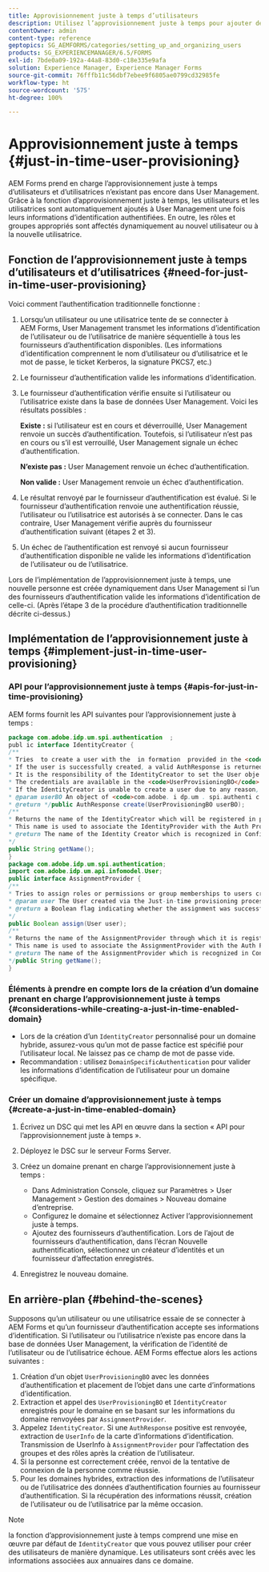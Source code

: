 ```yaml
---
title: Approvisionnement juste à temps d’utilisateurs
description: Utilisez l’approvisionnement juste à temps pour ajouter des utilisateurs et des utilisatrices à User Management après l’authentification réussie et pour affecter de manière dynamique les rôles et les groupes appropriés au nouvel utilisateur ou à la nouvelle utilisatrice.
contentOwner: admin
content-type: reference
geptopics: SG_AEMFORMS/categories/setting_up_and_organizing_users
products: SG_EXPERIENCEMANAGER/6.5/FORMS
exl-id: 7bde0a09-192a-44a8-83d0-c18e335e9afa
solution: Experience Manager, Experience Manager Forms
source-git-commit: 76fffb11c56dbf7ebee9f6805ae0799cd32985fe
workflow-type: ht
source-wordcount: '575'
ht-degree: 100%

---
```


# Approvisionnement juste à temps {#just-in-time-user-provisioning}

AEM Forms prend en charge l’approvisionnement juste à temps d’utilisateurs et d’utilisatrices n’existant pas encore dans User Management. Grâce à la fonction d’approvisionnement juste à temps, les utilisateurs et les utilisatrices sont automatiquement ajoutés à User Management une fois leurs informations d’identification authentifiées. En outre, les rôles et groupes appropriés sont affectés dynamiquement au nouvel utilisateur ou à la nouvelle utilisatrice.

## Fonction de l’approvisionnement juste à temps d’utilisateurs et d’utilisatrices {#need-for-just-in-time-user-provisioning}

Voici comment l’authentification traditionnelle fonctionne :

1. Lorsqu’un utilisateur ou une utilisatrice tente de se connecter à AEM Forms, User Management transmet les informations d’identification de l’utilisateur ou de l’utilisatrice de manière séquentielle à tous les fournisseurs d’authentification disponibles. (Les informations d’identification comprennent le nom d’utilisateur ou d’utilisatrice et le mot de passe, le ticket Kerberos, la signature PKCS7, etc.)
1. Le fournisseur d’authentification valide les informations d’identification.
1. Le fournisseur d’authentification vérifie ensuite si l’utilisateur ou l’utilisatrice existe dans la base de données User Management. Voici les résultats possibles :

   **Existe :** si l’utilisateur est en cours et déverrouillé, User Management renvoie un succès d’authentification. Toutefois, si l’utilisateur n’est pas en cours ou s’il est verrouillé, User Management signale un échec d’authentification.

   **N’existe pas :** User Management renvoie un échec d’authentification.

   **Non valide :** User Management renvoie un échec d’authentification.

1. Le résultat renvoyé par le fournisseur d’authentification est évalué. Si le fournisseur d’authentification renvoie une authentification réussie, l’utilisateur ou l’utilisatrice est autorisés à se connecter. Dans le cas contraire, User Management vérifie auprès du fournisseur d’authentification suivant (étapes 2 et 3).
1. Un échec de l’authentification est renvoyé si aucun fournisseur d’authentification disponible ne valide les informations d’identification de l’utilisateur ou de l’utilisatrice.

Lors de l’implémentation de l’approvisionnement juste à temps, une nouvelle personne est créée dynamiquement dans User Management si l’un des fournisseurs d’authentification valide les informations d’identification de celle-ci. (Après l’étape 3 de la procédure d’authentification traditionnelle décrite ci-dessus.)

## Implémentation de l’approvisionnement juste à temps {#implement-just-in-time-user-provisioning}

### API pour l’approvisionnement juste à temps {#apis-for-just-in-time-provisioning}

AEM forms fournit les API suivantes pour l’approvisionnement juste à temps :

```java
package com.adobe.idp.um.spi.authentication  ;
publ ic interface IdentityCreator {
/**
* Tries  to create a user with the  in formation  provided in the <code>UserProvisioningBO</code> object.
* If the user is successfully created, a valid AuthResponse is returned along with the information using which the user was created.
* It is the responsibility of the IdentityCreator to set the User obje ct  in the cre dential map with th e  ke y  <code>UMA u thenticationUtil.authenticatedUserKey</code>
* The credentials are available in the <code>UserProvisioningBO</code> object in the 'credentials' property.
* If the IdentityCreator is unable to create a user due to any reason, it returns <code>null</code>
* @param userBO An object of <code>com.adobe. i dp.um . spi.authenti c ationUserProvisioningBO</code>
* @return */public AuthResponse create(UserProvisioningBO userBO);
/**
* Returns the name of the IdentityCreator which will be registered in preferences.
* This name is used to associate the IdentityProvider with the Auth Provider Configuration in the domain.
* @return The name of the Identity Creator which is recognized in Configuration.
*/
public String getName();
}
package com.adobe.idp.um.spi.authentication;
import com.adobe.idp.um.api.infomodel.User;
public interface AssignmentProvider {
/**
* Tries to assign roles or permissions or group memberships to users created via Just-in-time provisioning.
* @param user The User created via the Just-in-time provisioning process.
* @return a Boolean flag indicating whether the assignment was successful or not.
*/
public Boolean assign(User user);
/**
* Returns the name of the AssignmentProvider through which it is registered under preferences.
* This name is used to associate the AssignmentProvider with the Auth Provider Configuration in the domain.
* @return The name of the AssignmentProvider which is recognized in Configuration.
*/public String getName();
}
```

### Éléments à prendre en compte lors de la création d’un domaine prenant en charge l’approvisionnement juste à temps {#considerations-while-creating-a-just-in-time-enabled-domain}

* Lors de la création d’un `IdentityCreator` personnalisé pour un domaine hybride, assurez-vous qu’un mot de passe factice est spécifié pour l’utilisateur local. Ne laissez pas ce champ de mot de passe vide.
* Recommandation : utilisez `DomainSpecificAuthentication` pour valider les informations d’identification de l’utilisateur pour un domaine spécifique.

### Créer un domaine d’approvisionnement juste à temps {#create-a-just-in-time-enabled-domain}

1. Écrivez un DSC qui met les API en œuvre dans la section « API pour l’approvisionnement juste à temps ».
1. Déployez le DSC sur le serveur Forms Server.
1. Créez un domaine prenant en charge l’approvisionnement juste à temps :

   * Dans Administration Console, cliquez sur Paramètres > User Management > Gestion des domaines > Nouveau domaine d’entreprise.
   * Configurez le domaine et sélectionnez Activer l’approvisionnement juste à temps. <!--Fix broken link (See Setting up and managing domains).-->
   * Ajoutez des fournisseurs d’authentification. Lors de l’ajout de fournisseurs d’authentification, dans l’écran Nouvelle authentification, sélectionnez un créateur d’identités et un fournisseur d’affectation enregistrés.

1. Enregistrez le nouveau domaine.

## En arrière-plan {#behind-the-scenes}

Supposons qu’un utilisateur ou une utilisatrice essaie de se connecter à AEM Forms et qu’un fournisseur d’authentification accepte ses informations d’identification. Si l’utilisateur ou l’utilisatrice n’existe pas encore dans la base de données User Management, la vérification de l’identité de l’utilisateur ou de l’utilisatrice échoue. AEM Forms effectue alors les actions suivantes :

1. Création d’un objet `UserProvisioningBO` avec les données d’authentification et placement de l’objet dans une carte d’informations d’identification.
1. Extraction et appel des `UserProvisioningBO` et `IdentityCreator` enregistrés pour le domaine en se basant sur les informations du domaine renvoyées par `AssignmentProvider`.
1. Appelez `IdentityCreator`. Si une `AuthResponse` positive est renvoyée, extraction de `UserInfo` de la carte d’informations d’identification. Transmission de UserInfo à `AssignmentProvider` pour l’affectation des groupes et des rôles après la création de l’utilisateur.
1. Si la personne est correctement créée, renvoi de la tentative de connexion de la personne comme réussie.
1. Pour les domaines hybrides, extraction des informations de l’utilisateur ou de l’utilisatrice des données d’authentification fournies au fournisseur d’authentification. Si la récupération des informations réussit, création de l’utilisateur ou de l’utilisatrice par la même occasion.

>[!NOTE]
>
>la fonction d’approvisionnement juste à temps comprend une mise en œuvre par défaut de `IdentityCreator` que vous pouvez utiliser pour créer des utilisateurs de manière dynamique. Les utilisateurs sont créés avec les informations associées aux annuaires dans ce domaine.
